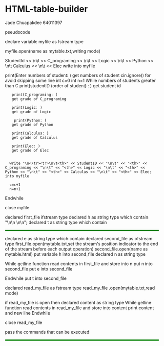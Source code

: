 # HTML-table-builder
Jade Chuapakdee 64011397

pseudocode


declare variable myfile as fstream type

myfile.open(name as mytable.txt,writing mode)
<tr><th>StudentId << \n\t << <th>C_programing << \n\t << <th>Logic << \n\t << <th>Python << \n\t <th>Calculus << \n\t << <th>Elec write into myfile

print(Enter numbers of student: )
get numbers of student
cin.ignore() for avoid skipping some line
int c=0
int n=1
While numbers of students greater than C
       print(studentID (order of student) : )
       get student id

       print(C_programing: )
       get grade of C_programing

       print(Logic: )
       get grade of Logic

        print(Python: )
       get grade of Python

       print(Calculus: )
       get grade of Calculus

       print(Elec: )
       get grade of Elec


      write "\n</tr><tr>\n\t<th>" << StudentID << "\n\t" << "<th>" << C_programing << "\n\t" << "<th>" << Logic << "\n\t" << "<th>" << Python << "\n\t" << "<th>" << Calculas << "\n\t" << "<th>" << Elec; into myfile

      c=c+1
      n=n+1

Endwhile

close myfile


declared first_file ifstream type
declared h as string type which contain "<!DOCTYPE html>\n<html>\n<head> <style> table, th, td { border: 2px solid green; } </style> </head><body>\n<table>\n";
declared t as string type which contain <table>
declared e as string type which contain </th>
declared second_file as ofstream type
first_file.open(mytable.txt,set the stream's position indicator to the end of the stream before each output operation)
second_file.open(name as mytable.html)
put variable h into second_file
declared n as string type

While getline function read contents in first_file and store into n
        put n into second_file
        put e into second_file

Endwhile
 put t into second_file

declared read_my_file as fstream type
read_my_file .open(mytable.txt,read mode)

if read_my_file is open then
   declared content as string type
   While getline function read contents in read_my_file and store into content
        print content and new line
   Endwhile

close read_my_file




pass the commands that can be executed

  

